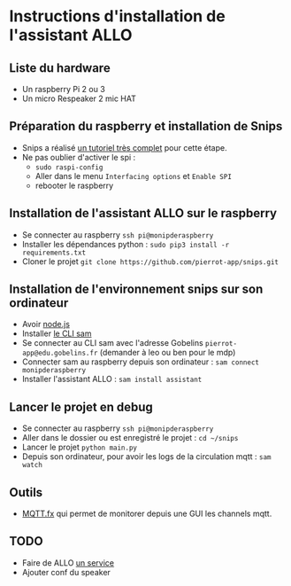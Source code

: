 # Instructions d'installation de l'assistant ALLO

## Liste du hardware
* Un raspberry Pi 2 ou 3
* Un micro Respeaker 2 mic HAT

## Préparation du raspberry et installation de Snips
* Snips a réalisé [un tutoriel très complet](https://github.com/snipsco/snips-platform-documentation/wiki/1.-Setup-the-Snips-Voice-Platform) pour cette étape.
* Ne pas oublier d'activer le spi :
	* `sudo raspi-config`
	* Aller dans le menu `Interfacing options` et `Enable SPI`
	* rebooter le raspberry

## Installation de l'assistant ALLO sur le raspberry
* Se connecter au raspberry `ssh pi@monipderaspberry`
* Installer les dépendances python : `sudo pip3 install -r requirements.txt`
* Cloner le projet `git clone https://github.com/pierrot-app/snips.git`

## Installation de l'environnement snips sur son ordinateur
* Avoir [node.js](https://nodejs.org/en/download/)
* Installer [le CLI sam](https://snips.gitbook.io/getting-started/installation)
* Se connecter au CLI sam avec l'adresse Gobelins `pierrot-app@edu.gobelins.fr` (demander à leo ou ben pour le mdp)
* Connecter sam au raspberry depuis son ordinateur : `sam connect monipderaspberry`
* Installer l'assistant ALLO : `sam install assistant`

## Lancer le projet en debug
* Se connecter au raspberry `ssh pi@monipderaspberry`
* Aller dans le dossier ou est enregistré le projet : `cd ~/snips`
* Lancer le projet `python main.py`
* Depuis son ordinateur, pour avoir les logs de la circulation mqtt : `sam watch`

## Outils
* [MQTT.fx](http://mqttfx.org/) qui permet de monitorer depuis une GUI les channels mqtt.

## TODO
* Faire de ALLO [un service](https://github.com/Psychokiller1888/MyChef/blob/master/mychef.service)
* Ajouter conf du speaker